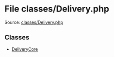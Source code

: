 File classes/Delivery.php
=========

Source: [classes/Delivery.php](https://github.com/PrestaShop/PrestaShop/blob/1.6.0.6/classes/Delivery.php)


Classes
-------

* [DeliveryCore](class.DeliveryCore.md)

